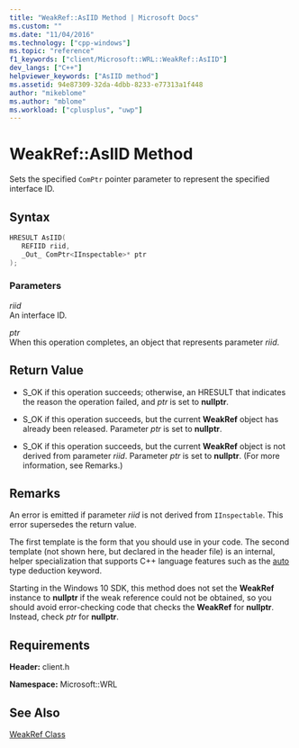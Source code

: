 ```yaml
---
title: "WeakRef::AsIID Method | Microsoft Docs"
ms.custom: ""
ms.date: "11/04/2016"
ms.technology: ["cpp-windows"]
ms.topic: "reference"
f1_keywords: ["client/Microsoft::WRL::WeakRef::AsIID"]
dev_langs: ["C++"]
helpviewer_keywords: ["AsIID method"]
ms.assetid: 94e87309-32da-4dbb-8233-e77313a1f448
author: "mikeblome"
ms.author: "mblome"
ms.workload: ["cplusplus", "uwp"]
---
```

# WeakRef::AsIID Method
Sets the specified `ComPtr` pointer parameter to represent the specified interface ID.  
  
## Syntax  
  
```cpp  
HRESULT AsIID(  
   REFIID riid,  
   _Out_ ComPtr<IInspectable>* ptr  
);  
```  
  
### Parameters  
 *riid*  
 An interface ID.  
  
 *ptr*  
 When this operation completes, an object that represents parameter *riid*.  
  
## Return Value  
  
-   S_OK if this operation succeeds; otherwise, an HRESULT that indicates the reason the operation failed, and *ptr* is set to **nullptr**.  
  
-   S_OK if this operation succeeds, but the current **WeakRef** object has already been released. Parameter *ptr* is set to **nullptr**.  
  
-   S_OK if this operation succeeds, but the current **WeakRef** object is not derived from parameter *riid*. Parameter *ptr* is set to **nullptr**. (For more information, see Remarks.)  
  
## Remarks  
 An error is emitted if parameter *riid* is not derived from `IInspectable`. This error supersedes the return value.  
  
 The first template is the form that you should use in your code. The second template (not shown here, but declared in the header file) is an internal, helper specialization that supports C++ language features such as the [auto](../cpp/auto-cpp.md) type deduction keyword.  
  
 Starting in the Windows 10 SDK, this method does not set the **WeakRef** instance to **nullptr** if the weak reference could not be obtained, so you should avoid error-checking code that checks the **WeakRef** for **nullptr**. Instead, check *ptr* for **nullptr**.  
  
## Requirements  
 **Header:** client.h  
  
 **Namespace:** Microsoft::WRL  
  
## See Also  
 [WeakRef Class](../windows/weakref-class.md)